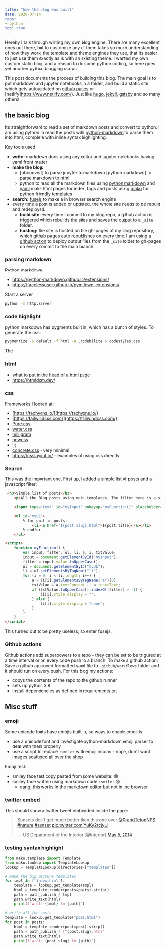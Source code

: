 ```yaml
---
title: "how the blog was built"
date: 2020-07-14
tags:
- python
toc: true
---
```


Hereby I talk through writing my own blog engine. There are many excellent ones out there, but to customize any of them takes so much understanding of how they work, the template and theme engines they use, that its easier to just use them exactly as is with an existing theme. I wanted my own custom static blog, and a reason to do some python coding, so here goes yet another python blogging script.

This post documents the process of building this blog. The main goal is to put markdown and jupyter notebooks in a folder, and build a static site which gets autoupdated on [github pages](https://pages.github.com/) or [netlify]https://www.netlify.com/). Just like [hugo](https://gohugo.io/), [jekyll](https://jekyllrb.com/), [gatsby](https://www.gatsbyjs.org/) and so many others!

## the basic blog

Its straightforward to read a set of markdown posts and convert to python. I am using python to read the posts with [python-markdown](https://python-markdown.github.io/) to parse them into html, complete with inline syntax highlighting.

Key tools used:

- **write:** markdown docs using any editor and jupyter notebooks having yaml front matter
- **make the blog:** 
  - [nbconvert] to parse jupyter to markdown [python markdown] to parse markdown to html
  - python to read all the markdown files using [python markdown](https://python-markdown.github.io/) and [yaml](https://pyyaml.org/wiki/PyYAMLDocumentation) make html pages for index, tags and posts using [mako](https://www.makotemplates.org/) for python friendly templates
- **search:** [fusejs](https://fusejs.io/) to make a in browser search engine
- every time a post is added or updated, the whole site needs to be rebuilt and redeployed. 
  - **build site:** every time I commit to my blog repo, a github action is triggered which rebuilds the sites and saves the output to a `_site` folder.
  - **hosting:** the site is hosted on the gh-pages of my blog repository, which github pages auto republishes on every time. I am using a [github action](https://github.com/peaceiris/actions-gh-pages) to deploy output files from the `_site` folder to gh-pages on every commit to the main branch.

### parsing markdown

Python markdown 

- https://python-markdown.github.io/extensions/
- https://facelessuser.github.io/pymdown-extensions/



Start a server

```bash
python -m http.server
```



### code highlight

python markdown has pygments built in, which has a bunch of styles. To generate the css:

```bash
pygmentize -S default -f html -a .codehilite > codestyles.css
```

The 



### html

- [what to put in the head of a html page](https://github.com/joshbuchea/HEAD)
- https://htmldom.dev/

### css

Frameworks I looked at:

- [https://tachyons.io/](https://tachyons.io/) 
- [https://tailwindcss.com/](https://tailwindcss.com/)
- [Pure.css](https://purecss.io/)
- [water.css](https://github.com/kognise/water.css)
- [milligram](https://milligram.io/)
- [newcss](https://newcss.net/)
- [lit](https://ajusa.github.io/lit/docs/lit.html)
- [concrete.css](https://concrete.style/) - very minimal
- https://csslayout.io/ - examples of using css directly

### Search

This was the important one. First up, I added a simple list of posts and a javascript filter:

```html
 <h3>Simple list of posts</h3>
    <p>All the Blog posts using mako templates. The filter here is a simple javascript one just filtering on the content inside the list.</p>

    <input type="text" id="myInput" onkeyup="myFunction()" placeholder="Filter.." title="Type">

    <ul id="myUL">
        % for post in posts:
            <li><a href="${post.slug}.html">${post.title}</a></li>
        % endfor
    </ul>

<script>
    function myFunction() {
        var input, filter, ul, li, a, i, txtValue;
        input = document.getElementById("myInput");
        filter = input.value.toUpperCase();
        ul = document.getElementById("myUL");
        li = ul.getElementsByTagName("li");
        for (i = 0; i < li.length; i++) {
            a = li[i].getElementsByTagName("a")[0];
            txtValue = a.textContent || a.innerText;
            if (txtValue.toUpperCase().indexOf(filter) > -1) {
                li[i].style.display = "";
            } else {
                li[i].style.display = "none";
            }
        }
    }
</script>
```

This turned out to be pretty useless, so enter fusejs.

### Github actions

Github actions add superpowers to a repo - they can be set to be trigured at a time interval or on every code push to a branch. To make a github action: Save a github approved formatted yaml file to `.github/workflows` folder and it should run on every push. For this blog my actions:

- copys the contents of the repo to the github runner
- sets up python 3.8
- install dependencies as defined in requirements.txt





## Misc stuff

### emoji

Some unicode fonts have emojis built in, so ways to enable emoji is:

- use a unicode font and investigate python-markdown emoji parser to deal with them properly
- use a script to replace `:smile:` with emoji incons - nope, don't want images scattered all over the shop.

Emoji test:

- smiley face test copy pasted from some website: 😅
- smiley face written using markdown code `:smile:`​ :smile: 
  - dang, this works in the markdown editor but not in the browser

### twitter embed

This should show a twitter tweet embedded inside the page:

<blockquote class="twitter-tweet"><p lang="en" dir="ltr">Sunsets don&#39;t get much better than this one over <a href="https://twitter.com/GrandTetonNPS?ref_src=twsrc%5Etfw">@GrandTetonNPS</a>. <a href="https://twitter.com/hashtag/nature?src=hash&amp;ref_src=twsrc%5Etfw">#nature</a> <a href="https://twitter.com/hashtag/sunset?src=hash&amp;ref_src=twsrc%5Etfw">#sunset</a> <a href="http://t.co/YuKy2rcjyU">pic.twitter.com/YuKy2rcjyU</a></p>&mdash; US Department of the Interior (@Interior) <a href="https://twitter.com/Interior/status/463440424141459456?ref_src=twsrc%5Etfw">May 5, 2014</a></blockquote> <script async src="https://platform.twitter.com/widgets.js" charset="utf-8"></script>

### testing syntax highlight

```python
from mako.template import Template
from mako.lookup import TemplateLookup
lookup = TemplateLookup(directories=["templates"])

# make the big picture templates
for tmpl in ["index.html"]:
    template = lookup.get_template(tmpl)
    html = template.render(posts=posts).strip()
    path = path_publish / tmpl
    path.write_text(html)
    print(f"wrote {tmpl} to {path}")

# write all the posts
template = lookup.get_template("post.html")
for post in posts:
    html = template.render(post=post).strip()
    path = path_publish / f"{post.slug}.html"
    path.write_text(html)
    print(f"wrote {post.slug} to {path}")
```